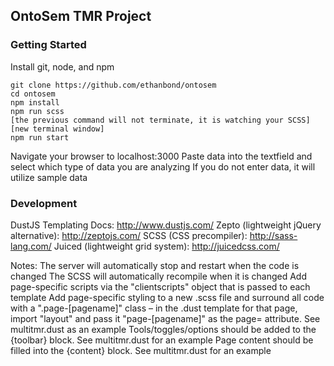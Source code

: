 ## OntoSem TMR Project

### Getting Started
Install git, node, and npm

```
git clone https://github.com/ethanbond/ontosem
cd ontosem
npm install
npm run scss
[the previous command will not terminate, it is watching your SCSS]
[new terminal window]
npm run start
```

Navigate your browser to localhost:3000
Paste data into the textfield and select which type of data you are analyzing
If you do not enter data, it will utilize sample data


### Development
DustJS Templating Docs: http://www.dustjs.com/
Zepto (lightweight jQuery alternative): http://zeptojs.com/
SCSS (CSS precompiler): http://sass-lang.com/
Juiced (lightweight grid system): http://juicedcss.com/


Notes:
  The server will automatically stop and restart when the code is changed
  The SCSS will automatically recompile when it is changed
  Add page-specific scripts via the "clientscripts" object that is passed to each template
  Add page-specific styling to a new .scss file and surround all code with a ".page-[pagename]" class – in the .dust template for that page, import "layout" and pass it "page-[pagename]" as the page= attribute. See multitmr.dust as an example
  Tools/toggles/options should be added to the {toolbar} block. See multitmr.dust for an example
  Page content should be filled into the {content} block. See multitmr.dust for an example


